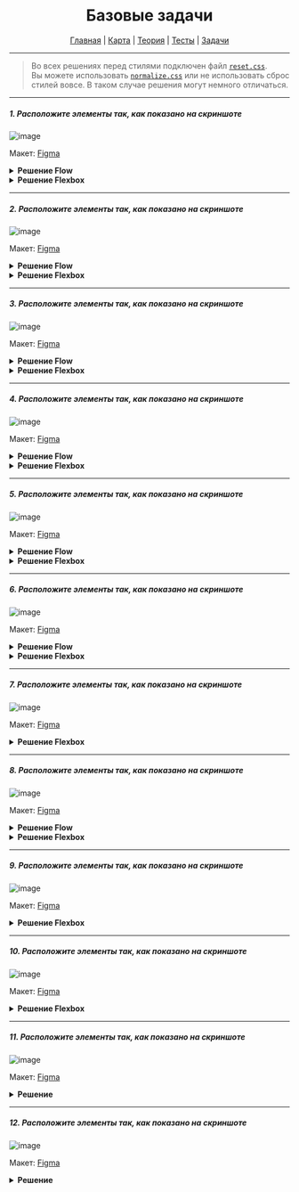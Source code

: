 <div align="center">

# Базовые задачи

[Главная](https://github.com/dollaween/junior-roadmap/)
|
[Карта](/roadmap/README.md)
|
[Теория](/theory/README.md)
|
[Тесты](/tests/README.md)
|
[Задачи](/tasks/README.md)

</div>

---

> Во всех решениях перед стилями подключен файл [`reset.css`](https://meyerweb.com/eric/tools/css/reset/).  
> Вы можете использовать [`normalize.css`](https://necolas.github.io/normalize.css/) или не использовать сброс стилей вовсе. В таком случае решения могут немного отличаться.

---

##### 1. Расположите элементы так, как показано на скриншоте

![image](https://user-images.githubusercontent.com/48933270/122679095-3071fe80-d1f2-11eb-994d-b2c48dd95686.png)

Макет: [Figma](https://www.figma.com/file/PnnS2RDlKkxS20vZGoKTRy/Tasks?node-id=2%3A5)

<details><summary><b>Решение Flow</b></summary>
<p>

```html
<ul>
  <li>Home</li>
  <li>About</li>
  <li>Contacts</li>
  <li>Service</li>
  <li>FAQ</li>
</ul>
```

```css
ul {
  width: max-content;
  margin: 30px auto;
  padding: 0;
}

li {
  display: inline-block;
  margin-right: 25px;
}

li:last-child {
  margin-right: 0;
}
```

</p>
</details>

<details><summary><b>Решение Flexbox</b></summary>
<p>

```html
<ul>
  <li>Home</li>
  <li>About</li>
  <li>Contacts</li>
  <li>Service</li>
  <li>FAQ</li>
</ul>
```

```css
ul {
  display: flex;
  width: max-content;
  margin: 30px auto;
  padding: 0;
  gap: 25px;
}

li {
  list-style: none;
}
```

</p>
</details>

---

##### 2. Расположите элементы так, как показано на скриншоте

![image](https://user-images.githubusercontent.com/48933270/122679706-91023b00-d1f4-11eb-8947-b87a118799ee.png)

Макет: [Figma](https://www.figma.com/file/PnnS2RDlKkxS20vZGoKTRy/Tasks?node-id=2%3A6)


<details><summary><b>Решение Flow</b></summary>
<p>

В качестве точки-разделителя, использован символ шрифта `•`.

```html
<ul>
  <li>Home</li>
  <li>About</li>
  <li>Contacts</li>
  <li>Service</li>
  <li>FAQ</li>
</ul>
```

```css
ul {
  width: max-content;
  margin: 30px auto;
  padding: 0;
}

li {
  display: inline-block;
  margin-right: 40px;
  position: relative;
}

li::after {
  content: '•';
  position: absolute;
  color: #aaa;
  top: 0;
  right: -23px;
}

li:last-child {
  margin-right: 0;
}

li:last-child::after {
  display: none;
}
```

</p>
</details>

<details><summary><b>Решение Flexbox</b></summary>
<p>

В качестве точки-разделителя сделан псевдоэлемент с размерами и фоном.
  
```html
<ul>
  <li>Home</li>
  <li>About</li>
  <li>Contacts</li>
  <li>Service</li>
  <li>FAQ</li>
</ul>
```

```css
ul {
  display: flex;
  width: max-content;
  margin: 30px auto;
  padding: 0;
  gap: 40px;
}

li {
  list-style: none;
  position: relative;
}

li::after {
  content: '';
  position: absolute;
  width: 5px;
  height: 5px;
  background: #aaa;
  border-radius: 50%;
  top: 50%;
  right: -23px;
  transform: translateY(-50%);
}

li:last-child::after {
  display: none;
}
```

</p>
</details>

---

##### 3. Расположите элементы так, как показано на скриншоте

![image](https://user-images.githubusercontent.com/48933270/122681278-2523d080-d1fc-11eb-9849-ec7210136af7.png)

Макет: [Figma](https://www.figma.com/file/PnnS2RDlKkxS20vZGoKTRy/Tasks?node-id=2%3A7)

<details><summary><b>Решение Flow</b></summary>
<p>

```html
<ul>
  <li>
    <svg viewBox="0 0 20 20">
      <path d="M5.34119 4.57509C5.12965 4.36356 4.78669 4.36356 4.57515 4.57509C4.36362 4.78663 4.36362 5.12959 4.57515 5.34113L9.234 9.99997L4.65887 14.5751C4.44734 14.7866 4.44734 15.1296 4.65887 15.3411C4.87041 15.5527 5.21337 15.5527 5.42491 15.3411L10 10.766L14.5752 15.3411C14.7867 15.5527 15.1297 15.5527 15.3412 15.3411C15.5527 15.1296 15.5527 14.7866 15.3412 14.5751L10.7661 9.99997L15.4249 5.34113C15.6364 5.12959 15.6364 4.78663 15.4249 4.57509C15.2134 4.36356 14.8704 4.36356 14.6589 4.57509L10 9.23394L5.34119 4.57509Z" />
    </svg>
    <span>Home</span>
  </li>
  <li>
    <svg viewBox="0 0 20 20">
      <path d="M5.34119 4.57509C5.12965 4.36356 4.78669 4.36356 4.57515 4.57509C4.36362 4.78663 4.36362 5.12959 4.57515 5.34113L9.234 9.99997L4.65887 14.5751C4.44734 14.7866 4.44734 15.1296 4.65887 15.3411C4.87041 15.5527 5.21337 15.5527 5.42491 15.3411L10 10.766L14.5752 15.3411C14.7867 15.5527 15.1297 15.5527 15.3412 15.3411C15.5527 15.1296 15.5527 14.7866 15.3412 14.5751L10.7661 9.99997L15.4249 5.34113C15.6364 5.12959 15.6364 4.78663 15.4249 4.57509C15.2134 4.36356 14.8704 4.36356 14.6589 4.57509L10 9.23394L5.34119 4.57509Z" />
    </svg>
    <span>About</span>
  </li>
  <li>
    <svg viewBox="0 0 20 20">
      <path d="M5.34119 4.57509C5.12965 4.36356 4.78669 4.36356 4.57515 4.57509C4.36362 4.78663 4.36362 5.12959 4.57515 5.34113L9.234 9.99997L4.65887 14.5751C4.44734 14.7866 4.44734 15.1296 4.65887 15.3411C4.87041 15.5527 5.21337 15.5527 5.42491 15.3411L10 10.766L14.5752 15.3411C14.7867 15.5527 15.1297 15.5527 15.3412 15.3411C15.5527 15.1296 15.5527 14.7866 15.3412 14.5751L10.7661 9.99997L15.4249 5.34113C15.6364 5.12959 15.6364 4.78663 15.4249 4.57509C15.2134 4.36356 14.8704 4.36356 14.6589 4.57509L10 9.23394L5.34119 4.57509Z" />
    </svg>
    <span>Contacts</span>
  </li>
</ul>
```

```css
body {
  font-family: Arial, sans-serif;
  font-size: 14px;
  line-height: 20px;
}

ul {
  width: max-content;
  margin: 30px auto;
  padding: 0;
}

li {
  display: inline-block;
  margin-right: 40px;
}

li:last-child {
  margin-right: 0;
}

svg {
  width: 20px;
  height: 20px;
  vertical-align: bottom;
  margin-right: 6px;
}
```

</p>
</details>


<details><summary><b>Решение Flexbox</b></summary>
<p>

```html
<ul>
  <li>
    <svg viewBox="0 0 20 20">
      <path d="M5.34119 4.57509C5.12965 4.36356 4.78669 4.36356 4.57515 4.57509C4.36362 4.78663 4.36362 5.12959 4.57515 5.34113L9.234 9.99997L4.65887 14.5751C4.44734 14.7866 4.44734 15.1296 4.65887 15.3411C4.87041 15.5527 5.21337 15.5527 5.42491 15.3411L10 10.766L14.5752 15.3411C14.7867 15.5527 15.1297 15.5527 15.3412 15.3411C15.5527 15.1296 15.5527 14.7866 15.3412 14.5751L10.7661 9.99997L15.4249 5.34113C15.6364 5.12959 15.6364 4.78663 15.4249 4.57509C15.2134 4.36356 14.8704 4.36356 14.6589 4.57509L10 9.23394L5.34119 4.57509Z" />
    </svg>
    <span>Home</span>
  </li>
  <li>
    <svg viewBox="0 0 20 20">
      <path d="M5.34119 4.57509C5.12965 4.36356 4.78669 4.36356 4.57515 4.57509C4.36362 4.78663 4.36362 5.12959 4.57515 5.34113L9.234 9.99997L4.65887 14.5751C4.44734 14.7866 4.44734 15.1296 4.65887 15.3411C4.87041 15.5527 5.21337 15.5527 5.42491 15.3411L10 10.766L14.5752 15.3411C14.7867 15.5527 15.1297 15.5527 15.3412 15.3411C15.5527 15.1296 15.5527 14.7866 15.3412 14.5751L10.7661 9.99997L15.4249 5.34113C15.6364 5.12959 15.6364 4.78663 15.4249 4.57509C15.2134 4.36356 14.8704 4.36356 14.6589 4.57509L10 9.23394L5.34119 4.57509Z" />
    </svg>
    <span>About</span>
  </li>
  <li>
    <svg viewBox="0 0 20 20">
      <path d="M5.34119 4.57509C5.12965 4.36356 4.78669 4.36356 4.57515 4.57509C4.36362 4.78663 4.36362 5.12959 4.57515 5.34113L9.234 9.99997L4.65887 14.5751C4.44734 14.7866 4.44734 15.1296 4.65887 15.3411C4.87041 15.5527 5.21337 15.5527 5.42491 15.3411L10 10.766L14.5752 15.3411C14.7867 15.5527 15.1297 15.5527 15.3412 15.3411C15.5527 15.1296 15.5527 14.7866 15.3412 14.5751L10.7661 9.99997L15.4249 5.34113C15.6364 5.12959 15.6364 4.78663 15.4249 4.57509C15.2134 4.36356 14.8704 4.36356 14.6589 4.57509L10 9.23394L5.34119 4.57509Z" />
    </svg>
    <span>Contacts</span>
  </li>
</ul>
```

```css
body {
  font-family: Arial, sans-serif;
  font-size: 14px;
  line-height: 20px;
}

ul {
  display: flex;
  width: max-content;
  margin: 30px auto;
  padding: 0;
  gap: 40px;
}

li {
  display: flex;
  align-items: center;
}

svg {
  width: 20px;
  height: 20px;
  margin-right: 8px;
}
```

</p>
</details>

---

##### 4. Расположите элементы так, как показано на скриншоте

![image](https://user-images.githubusercontent.com/48933270/122694203-51177400-d245-11eb-841d-858128c2491b.png)

Макет: [Figma](https://www.figma.com/file/PnnS2RDlKkxS20vZGoKTRy/Tasks?node-id=2%3A8)

<details><summary><b>Решение Flow</b></summary>
<p>

```html
<ul>
  <li>
    <svg viewBox="0 0 20 20">
      <path d="M5.34119 4.57509C5.12965 4.36356 4.78669 4.36356 4.57515 4.57509C4.36362 4.78663 4.36362 5.12959 4.57515 5.34113L9.234 9.99997L4.65887 14.5751C4.44734 14.7866 4.44734 15.1296 4.65887 15.3411C4.87041 15.5527 5.21337 15.5527 5.42491 15.3411L10 10.766L14.5752 15.3411C14.7867 15.5527 15.1297 15.5527 15.3412 15.3411C15.5527 15.1296 15.5527 14.7866 15.3412 14.5751L10.7661 9.99997L15.4249 5.34113C15.6364 5.12959 15.6364 4.78663 15.4249 4.57509C15.2134 4.36356 14.8704 4.36356 14.6589 4.57509L10 9.23394L5.34119 4.57509Z" />
    </svg>
    <p>Home</p>
  </li>
  <li>
    <svg viewBox="0 0 20 20">
      <path d="M5.34119 4.57509C5.12965 4.36356 4.78669 4.36356 4.57515 4.57509C4.36362 4.78663 4.36362 5.12959 4.57515 5.34113L9.234 9.99997L4.65887 14.5751C4.44734 14.7866 4.44734 15.1296 4.65887 15.3411C4.87041 15.5527 5.21337 15.5527 5.42491 15.3411L10 10.766L14.5752 15.3411C14.7867 15.5527 15.1297 15.5527 15.3412 15.3411C15.5527 15.1296 15.5527 14.7866 15.3412 14.5751L10.7661 9.99997L15.4249 5.34113C15.6364 5.12959 15.6364 4.78663 15.4249 4.57509C15.2134 4.36356 14.8704 4.36356 14.6589 4.57509L10 9.23394L5.34119 4.57509Z" />
    </svg>
    <p>About</p>
  </li>
  <li>
    <svg viewBox="0 0 20 20">
      <path d="M5.34119 4.57509C5.12965 4.36356 4.78669 4.36356 4.57515 4.57509C4.36362 4.78663 4.36362 5.12959 4.57515 5.34113L9.234 9.99997L4.65887 14.5751C4.44734 14.7866 4.44734 15.1296 4.65887 15.3411C4.87041 15.5527 5.21337 15.5527 5.42491 15.3411L10 10.766L14.5752 15.3411C14.7867 15.5527 15.1297 15.5527 15.3412 15.3411C15.5527 15.1296 15.5527 14.7866 15.3412 14.5751L10.7661 9.99997L15.4249 5.34113C15.6364 5.12959 15.6364 4.78663 15.4249 4.57509C15.2134 4.36356 14.8704 4.36356 14.6589 4.57509L10 9.23394L5.34119 4.57509Z" />
    </svg>
    <p>Contacts</p>
  </li>
</ul>
```

```css
body {
  font-family: Arial, sans-serif;
  font-size: 14px;
  line-height: 20px;
}

ul {
  width: max-content;
  margin: 30px auto;
  padding: 0;
}

li {
  display: inline-block;
  margin-right: 40px;
  text-align: center;
}

li:last-child {
  margin-right: 0;
}

svg {
  width: 20px;
  height: 20px;
}

p {
  margin: 0;
}
```

</p>
</details>

<details><summary><b>Решение Flexbox</b></summary>
<p>

```html
<ul>
  <li>
    <svg viewBox="0 0 20 20">
      <path d="M5.34119 4.57509C5.12965 4.36356 4.78669 4.36356 4.57515 4.57509C4.36362 4.78663 4.36362 5.12959 4.57515 5.34113L9.234 9.99997L4.65887 14.5751C4.44734 14.7866 4.44734 15.1296 4.65887 15.3411C4.87041 15.5527 5.21337 15.5527 5.42491 15.3411L10 10.766L14.5752 15.3411C14.7867 15.5527 15.1297 15.5527 15.3412 15.3411C15.5527 15.1296 15.5527 14.7866 15.3412 14.5751L10.7661 9.99997L15.4249 5.34113C15.6364 5.12959 15.6364 4.78663 15.4249 4.57509C15.2134 4.36356 14.8704 4.36356 14.6589 4.57509L10 9.23394L5.34119 4.57509Z" />
    </svg>
    <p>Home</p>
  </li>
  <li>
    <svg viewBox="0 0 20 20">
      <path d="M5.34119 4.57509C5.12965 4.36356 4.78669 4.36356 4.57515 4.57509C4.36362 4.78663 4.36362 5.12959 4.57515 5.34113L9.234 9.99997L4.65887 14.5751C4.44734 14.7866 4.44734 15.1296 4.65887 15.3411C4.87041 15.5527 5.21337 15.5527 5.42491 15.3411L10 10.766L14.5752 15.3411C14.7867 15.5527 15.1297 15.5527 15.3412 15.3411C15.5527 15.1296 15.5527 14.7866 15.3412 14.5751L10.7661 9.99997L15.4249 5.34113C15.6364 5.12959 15.6364 4.78663 15.4249 4.57509C15.2134 4.36356 14.8704 4.36356 14.6589 4.57509L10 9.23394L5.34119 4.57509Z" />
    </svg>
    <p>About</p>
  </li>
  <li>
    <svg viewBox="0 0 20 20">
      <path d="M5.34119 4.57509C5.12965 4.36356 4.78669 4.36356 4.57515 4.57509C4.36362 4.78663 4.36362 5.12959 4.57515 5.34113L9.234 9.99997L4.65887 14.5751C4.44734 14.7866 4.44734 15.1296 4.65887 15.3411C4.87041 15.5527 5.21337 15.5527 5.42491 15.3411L10 10.766L14.5752 15.3411C14.7867 15.5527 15.1297 15.5527 15.3412 15.3411C15.5527 15.1296 15.5527 14.7866 15.3412 14.5751L10.7661 9.99997L15.4249 5.34113C15.6364 5.12959 15.6364 4.78663 15.4249 4.57509C15.2134 4.36356 14.8704 4.36356 14.6589 4.57509L10 9.23394L5.34119 4.57509Z" />
    </svg>
    <p>Contacts</p>
  </li>
</ul>
```

```css
body {
  font-family: Arial, sans-serif;
  font-size: 14px;
  line-height: 20px;
}

ul {
  display: flex;
  width: max-content;
  margin: 30px auto;
  padding: 0;
  gap: 40px;
}

li {
  display: flex;
  align-items: center;
  flex-direction: column;
}

svg {
  width: 20px;
  height: 20px;
}

p {
  margin: 0;
}
```

</p>
</details>

---

##### 5. Расположите элементы так, как показано на скриншоте

![image](https://user-images.githubusercontent.com/48933270/122694484-237efa80-d246-11eb-870c-1fb6a942e562.png)

Макет: [Figma](https://www.figma.com/file/PnnS2RDlKkxS20vZGoKTRy/Tasks?node-id=2%3A9)

<details><summary><b>Решение Flow</b></summary>
<p>

```html
<div class="delivery">
  <svg class="delivery__icon" viewBox="0 0 20 20">
    <path d="M5.34119 4.57509C5.12965 4.36356 4.78669 4.36356 4.57515 4.57509C4.36362 4.78663 4.36362 5.12959 4.57515 5.34113L9.234 9.99997L4.65887 14.5751C4.44734 14.7866 4.44734 15.1296 4.65887 15.3411C4.87041 15.5527 5.21337 15.5527 5.42491 15.3411L10 10.766L14.5752 15.3411C14.7867 15.5527 15.1297 15.5527 15.3412 15.3411C15.5527 15.1296 15.5527 14.7866 15.3412 14.5751L10.7661 9.99997L15.4249 5.34113C15.6364 5.12959 15.6364 4.78663 15.4249 4.57509C15.2134 4.36356 14.8704 4.36356 14.6589 4.57509L10 9.23394L5.34119 4.57509Z" />
  </svg>
  <div class="delivery__text">
    <p class="delivery__description">Deliver to</p>
    <p class="delivery__country">Russian Federation</p>
  </div>
</div>
```

```css
body {
  font-family: Arial, sans-serif;
  font-size: 14px;
  line-height: 20px;
}

.delivery {
  width: max-content;
  margin: 30px auto;
}

.delivery__icon {
  width: 24px;
  height: 24px;
  vertical-align: 2px;
}

.delivery__text {
  display: inline-block;
  margin-left: 8px;
}

.delivery__description,
.delivery__country {
  margin: 0;
}

.delivery__country {
  font-size: 16px;
}
```

</p>
</details>

<details><summary><b>Решение Flexbox</b></summary>
<p>

```html
<div class="delivery">
  <svg class="delivery__icon" viewBox="0 0 20 20">
    <path d="M5.34119 4.57509C5.12965 4.36356 4.78669 4.36356 4.57515 4.57509C4.36362 4.78663 4.36362 5.12959 4.57515 5.34113L9.234 9.99997L4.65887 14.5751C4.44734 14.7866 4.44734 15.1296 4.65887 15.3411C4.87041 15.5527 5.21337 15.5527 5.42491 15.3411L10 10.766L14.5752 15.3411C14.7867 15.5527 15.1297 15.5527 15.3412 15.3411C15.5527 15.1296 15.5527 14.7866 15.3412 14.5751L10.7661 9.99997L15.4249 5.34113C15.6364 5.12959 15.6364 4.78663 15.4249 4.57509C15.2134 4.36356 14.8704 4.36356 14.6589 4.57509L10 9.23394L5.34119 4.57509Z" />
  </svg>
  <div class="delivery__text">
    <p class="delivery__description">Deliver to</p>
    <p class="delivery__country">Russian Federation</p>
  </div>
</div>
```

```css
body {
  font-family: Arial, sans-serif;
  font-size: 14px;
  line-height: 20px;
}

.delivery {
  width: max-content;
  margin: 30px auto;
  display: flex;
  align-items: center;
}

.delivery__icon {
  width: 24px;
  height: 24px;
  vertical-align: 2px;
}

.delivery__text {
  margin-left: 10px;
}

.delivery__description,
.delivery__country {
  margin: 0;
}

.delivery__country {
  font-size: 16px;
}
```

</p>
</details>

---

##### 6. Расположите элементы так, как показано на скриншоте

![image](https://user-images.githubusercontent.com/48933270/122694894-8de46a80-d247-11eb-890b-8dafc8e740e6.png)

Макет: [Figma](https://www.figma.com/file/PnnS2RDlKkxS20vZGoKTRy/Tasks?node-id=2%3A10)

<details><summary><b>Решение Flow</b></summary>
<p>

```html
<div class="menu">
  <div class="menu__item">
    <p>
      <span>Hello, Sign in</span>
      <svg class="menu__icon" viewBox="0 0 20 20">
        <path d="M5.34119 4.57509C5.12965 4.36356 4.78669 4.36356 4.57515 4.57509C4.36362 4.78663 4.36362 5.12959 4.57515 5.34113L9.234 9.99997L4.65887 14.5751C4.44734 14.7866 4.44734 15.1296 4.65887 15.3411C4.87041 15.5527 5.21337 15.5527 5.42491 15.3411L10 10.766L14.5752 15.3411C14.7867 15.5527 15.1297 15.5527 15.3412 15.3411C15.5527 15.1296 15.5527 14.7866 15.3412 14.5751L10.7661 9.99997L15.4249 5.34113C15.6364 5.12959 15.6364 4.78663 15.4249 4.57509C15.2134 4.36356 14.8704 4.36356 14.6589 4.57509L10 9.23394L5.34119 4.57509Z" />
      </svg>
    </p>
    <p>
      <span class="menu__text_big">Accounts & Lists</span>
      <svg class="menu__icon" viewBox="0 0 20 20">
        <path d="M5.34119 4.57509C5.12965 4.36356 4.78669 4.36356 4.57515 4.57509C4.36362 4.78663 4.36362 5.12959 4.57515 5.34113L9.234 9.99997L4.65887 14.5751C4.44734 14.7866 4.44734 15.1296 4.65887 15.3411C4.87041 15.5527 5.21337 15.5527 5.42491 15.3411L10 10.766L14.5752 15.3411C14.7867 15.5527 15.1297 15.5527 15.3412 15.3411C15.5527 15.1296 15.5527 14.7866 15.3412 14.5751L10.7661 9.99997L15.4249 5.34113C15.6364 5.12959 15.6364 4.78663 15.4249 4.57509C15.2134 4.36356 14.8704 4.36356 14.6589 4.57509L10 9.23394L5.34119 4.57509Z" />
      </svg>
    </p>
  </div>

  <div class="menu__item">
    <p>Returns</p>
    <p>
      <span class="menu__text_big">& Orders</span>
      <svg class="menu__icon" viewBox="0 0 20 20">
        <path d="M5.34119 4.57509C5.12965 4.36356 4.78669 4.36356 4.57515 4.57509C4.36362 4.78663 4.36362 5.12959 4.57515 5.34113L9.234 9.99997L4.65887 14.5751C4.44734 14.7866 4.44734 15.1296 4.65887 15.3411C4.87041 15.5527 5.21337 15.5527 5.42491 15.3411L10 10.766L14.5752 15.3411C14.7867 15.5527 15.1297 15.5527 15.3412 15.3411C15.5527 15.1296 15.5527 14.7866 15.3412 14.5751L10.7661 9.99997L15.4249 5.34113C15.6364 5.12959 15.6364 4.78663 15.4249 4.57509C15.2134 4.36356 14.8704 4.36356 14.6589 4.57509L10 9.23394L5.34119 4.57509Z" />
      </svg>
    </p>
  </div>
</div>
```

```css
body {
  font-family: Arial, sans-serif;
  font-size: 14px;
  line-height: 20px;
}

p {
  margin: 0;
}

.menu {
  width: max-content;
  margin: 30px auto;
}

.menu__item {
  display: inline-block;
  margin-right: 40px;
}

.menu__item:last-child {
  margin-right: 0;
}

.menu__icon {
  width: 20px;
  height: 20px;
  vertical-align: bottom;
  margin-left: 1px;
}

.menu__text_big {
  font-size: 16px;
}
```

</p>
</details>

<details><summary><b>Решение Flexbox</b></summary>
<p>

```html
<div class="menu">
  <div class="menu__item">
    <p>
      <span>Hello, Sign in</span>
      <svg class="menu__icon" viewBox="0 0 20 20">
        <path d="M5.34119 4.57509C5.12965 4.36356 4.78669 4.36356 4.57515 4.57509C4.36362 4.78663 4.36362 5.12959 4.57515 5.34113L9.234 9.99997L4.65887 14.5751C4.44734 14.7866 4.44734 15.1296 4.65887 15.3411C4.87041 15.5527 5.21337 15.5527 5.42491 15.3411L10 10.766L14.5752 15.3411C14.7867 15.5527 15.1297 15.5527 15.3412 15.3411C15.5527 15.1296 15.5527 14.7866 15.3412 14.5751L10.7661 9.99997L15.4249 5.34113C15.6364 5.12959 15.6364 4.78663 15.4249 4.57509C15.2134 4.36356 14.8704 4.36356 14.6589 4.57509L10 9.23394L5.34119 4.57509Z" />
      </svg>
    </p>
    <p>
      <span class="menu__text_big">Accounts & Lists</span>
      <svg class="menu__icon" viewBox="0 0 20 20">
        <path d="M5.34119 4.57509C5.12965 4.36356 4.78669 4.36356 4.57515 4.57509C4.36362 4.78663 4.36362 5.12959 4.57515 5.34113L9.234 9.99997L4.65887 14.5751C4.44734 14.7866 4.44734 15.1296 4.65887 15.3411C4.87041 15.5527 5.21337 15.5527 5.42491 15.3411L10 10.766L14.5752 15.3411C14.7867 15.5527 15.1297 15.5527 15.3412 15.3411C15.5527 15.1296 15.5527 14.7866 15.3412 14.5751L10.7661 9.99997L15.4249 5.34113C15.6364 5.12959 15.6364 4.78663 15.4249 4.57509C15.2134 4.36356 14.8704 4.36356 14.6589 4.57509L10 9.23394L5.34119 4.57509Z" />
      </svg>
    </p>
  </div>

  <div class="menu__item">
    <p>Returns</p>
    <p>
      <span class="menu__text_big">& Orders</span>
      <svg class="menu__icon" viewBox="0 0 20 20">
        <path d="M5.34119 4.57509C5.12965 4.36356 4.78669 4.36356 4.57515 4.57509C4.36362 4.78663 4.36362 5.12959 4.57515 5.34113L9.234 9.99997L4.65887 14.5751C4.44734 14.7866 4.44734 15.1296 4.65887 15.3411C4.87041 15.5527 5.21337 15.5527 5.42491 15.3411L10 10.766L14.5752 15.3411C14.7867 15.5527 15.1297 15.5527 15.3412 15.3411C15.5527 15.1296 15.5527 14.7866 15.3412 14.5751L10.7661 9.99997L15.4249 5.34113C15.6364 5.12959 15.6364 4.78663 15.4249 4.57509C15.2134 4.36356 14.8704 4.36356 14.6589 4.57509L10 9.23394L5.34119 4.57509Z" />
      </svg>
    </p>
  </div>
</div>
```

```css
body {
  font-family: Arial, sans-serif;
  font-size: 14px;
  line-height: 20px;
}

p {
  margin: 0;
}

.menu {
  width: max-content;
  margin: 30px auto;
  display: flex;
  gap: 40px;
}

.menu__item:last-child {
  margin-right: 0;
}

.menu__icon {
  width: 20px;
  height: 20px;
  vertical-align: bottom;
  margin-left: 1px;
}

.menu__text_big {
  font-size: 16px;
}
```

</p>
</details>

---

##### 7. Расположите элементы так, как показано на скриншоте

![image](https://user-images.githubusercontent.com/48933270/122695538-4e1e8280-d249-11eb-82d0-7c4b8c0c51c2.png)

Макет: [Figma](https://www.figma.com/file/PnnS2RDlKkxS20vZGoKTRy/Tasks?node-id=2%3A11)

<details><summary><b>Решение Flexbox</b></summary>
<p>

```html
<div class="menu">
  <svg class="menu__icon" viewBox="0 0 20 20">
    <path d="M5.34119 4.57509C5.12965 4.36356 4.78669 4.36356 4.57515 4.57509C4.36362 4.78663 4.36362 5.12959 4.57515 5.34113L9.234 9.99997L4.65887 14.5751C4.44734 14.7866 4.44734 15.1296 4.65887 15.3411C4.87041 15.5527 5.21337 15.5527 5.42491 15.3411L10 10.766L14.5752 15.3411C14.7867 15.5527 15.1297 15.5527 15.3412 15.3411C15.5527 15.1296 15.5527 14.7866 15.3412 14.5751L10.7661 9.99997L15.4249 5.34113C15.6364 5.12959 15.6364 4.78663 15.4249 4.57509C15.2134 4.36356 14.8704 4.36356 14.6589 4.57509L10 9.23394L5.34119 4.57509Z" />
  </svg>

  <ul class="menu__nav">
    <li>Home</li>
    <li>About</li>
    <li>Contacts</li>
    <li>Service</li>
  </ul>

  <ul class="menu__profile">
    <li class="menu__profile-item">
      <svg class="menu__icon" viewBox="0 0 20 20">
        <path d="M5.34119 4.57509C5.12965 4.36356 4.78669 4.36356 4.57515 4.57509C4.36362 4.78663 4.36362 5.12959 4.57515 5.34113L9.234 9.99997L4.65887 14.5751C4.44734 14.7866 4.44734 15.1296 4.65887 15.3411C4.87041 15.5527 5.21337 15.5527 5.42491 15.3411L10 10.766L14.5752 15.3411C14.7867 15.5527 15.1297 15.5527 15.3412 15.3411C15.5527 15.1296 15.5527 14.7866 15.3412 14.5751L10.7661 9.99997L15.4249 5.34113C15.6364 5.12959 15.6364 4.78663 15.4249 4.57509C15.2134 4.36356 14.8704 4.36356 14.6589 4.57509L10 9.23394L5.34119 4.57509Z" />
      </svg>
      <span>Exit</span>
    </li>
  </ul>
</div>
```

```css
body {
  font-family: Arial, sans-serif;
  font-size: 14px;
  line-height: 20px;
}

ul {
  margin: 0;
  padding: 0;
}

li {
  list-style: none;
}

.menu {
  width: 600px;
  display: flex;
  margin: 30px auto;
}

.menu__icon {
  width: 20px;
  height: 20px;
}

.menu__nav {
  display: flex;
  gap: 20px;
  margin-left: 40px;
}

.menu__profile {
  margin-left: auto;
}

.menu__profile-item {
  display: flex;
  align-items: center;
}

.menu__profile-item .menu__icon {
  margin-right: 4px;
}
```

</p>
</details>

---

##### 8. Расположите элементы так, как показано на скриншоте

![image](https://user-images.githubusercontent.com/48933270/122696521-ea498900-d24b-11eb-8000-1b7c09aa29da.png)

Макет: [Figma](https://www.figma.com/file/PnnS2RDlKkxS20vZGoKTRy/Tasks?node-id=2%3A12)

<details><summary><b>Решение Flow</b></summary>
<p>

```html
<div class="menu">
  <div class="menu__col">
    <h5 class="menu__title">Get to Know Us</h5>
    <ul class="menu__list">
      <li class="menu__list-item">Careers</li>
      <li class="menu__list-item">Blog</li>
      <li class="menu__list-item">About</li>
      <li class="menu__list-item">Investor</li>
    </ul>
  </div>
  <div class="menu__col">
    <h5 class="menu__title">Let Us Help You</h5>
    <ul class="menu__list">
      <li class="menu__list-item">Your Account</li>
      <li class="menu__list-item">Your Orders</li>
      <li class="menu__list-item">Shipping Rates & Policies</li>
      <li class="menu__list-item">Help</li>
    </ul>
  </div>
</div>
```

```css
body, h5 {
  font-family: Arial, sans-serif;
  font-size: 14px;
  line-height: 20px;
}

h5, ul {
  margin: 0;
  padding: 0;
}

li {
  list-style: none;
}

.menu {
  width: max-content;
  margin: 30px auto;
}

.menu__col {
  margin-right: 90px;
  display: inline-block;
  width: 110px;
  vertical-align: top;
}

.menu__col:last-child {
  margin-right: 0;
}

.menu__list {
  margin-top: 10px;
}

.menu__list-item {
  margin-top: 4px;
}
```

</p>
</details>

<details><summary><b>Решение Flexbox</b></summary>
<p>

```html
<div class="menu">
  <div class="menu__col">
    <h5 class="menu__title">Get to Know Us</h5>
    <ul class="menu__list">
      <li class="menu__list-item">Careers</li>
      <li class="menu__list-item">Blog</li>
      <li class="menu__list-item">About</li>
      <li class="menu__list-item">Investor</li>
    </ul>
  </div>
  <div class="menu__col">
    <h5 class="menu__title">Let Us Help You</h5>
    <ul class="menu__list">
      <li class="menu__list-item">Your Account</li>
      <li class="menu__list-item">Your Orders</li>
      <li class="menu__list-item">Shipping Rates & Policies</li>
      <li class="menu__list-item">Help</li>
    </ul>
  </div>
</div>
```

```css
body, h5 {
  font-family: Arial, sans-serif;
  font-size: 14px;
  line-height: 20px;
}

h5, ul {
  margin: 0;
  padding: 0;
}

li {
  list-style: none;
}

.menu {
  width: max-content;
  margin: 30px auto;
  display: flex;
  gap: 90px;
}

.menu__col {
  width: 110px;
  display: flex;
  flex-direction: column;
}

.menu__list {
  margin-top: 10px;
}

.menu__list-item {
  margin-top: 4px;
}

.menu__list-item:first-child {
  margin-top: 0;
}
```

</p>
</details>

---

##### 9. Расположите элементы так, как показано на скриншоте

![image](https://user-images.githubusercontent.com/48933270/122789251-c7f15300-d2bf-11eb-98a6-30ff2a83c9fd.png)

Макет: [Figma](https://www.figma.com/file/PnnS2RDlKkxS20vZGoKTRy/Tasks?node-id=2%3A13)

<details><summary><b>Решение Flexbox</b></summary>
<p>

```html
<div class="card">
  <div class="card__col">
    <p class="card__price">50 000 ₽</p>
    <p class="card__description">Lorem ipsum dolor sit amet, consectetur adipisicing elit.</p>
    <p class="card__seller">Bill Gates</p>
  </div>
  <div class="card__col">
    <button class="card__button">Buy</button>
  </div>
</div>
```

```css
body {
  font-family: Arial, sans-serif;
  font-size: 14px;
  line-height: 20px;
}

p {
  margin: 0;
}

.card {
  width: max-content;
  margin: 30px auto;
  display: flex;
  gap: 20px;
}

.card__col:first-child {
  width: 170px;
}

.card__price {
  font-size: 16px;
  line-height: 24px;
  font-weight: bold;
}

.card__description {
  margin-top: 4px;
}

.card__seller {
  font-weight: bold;
  margin-top: 4px;
}

.card__button {
  background: #df2f2f;
  padding: 4px 10px;
  border-radius: 4px;
  border: none;
  color: white;
  line-height: 20px;
}
```

</p>
</details>

---

##### 10. Расположите элементы так, как показано на скриншоте

![image](https://user-images.githubusercontent.com/48933270/122791608-0d168480-d2c2-11eb-9656-f496de7de2d3.png)

Макет: [Figma](https://www.figma.com/file/PnnS2RDlKkxS20vZGoKTRy/Tasks?node-id=152%3A137)

<details><summary><b>Решение Flexbox</b></summary>
<p>

```html
<div class="card">
  <div class="card__header">
    <svg class="card__icon" viewBox="0 0 20 20">
      <path d="M5.34119 4.57509C5.12965 4.36356 4.78669 4.36356 4.57515 4.57509C4.36362 4.78663 4.36362 5.12959 4.57515 5.34113L9.234 9.99997L4.65887 14.5751C4.44734 14.7866 4.44734 15.1296 4.65887 15.3411C4.87041 15.5527 5.21337 15.5527 5.42491 15.3411L10 10.766L14.5752 15.3411C14.7867 15.5527 15.1297 15.5527 15.3412 15.3411C15.5527 15.1296 15.5527 14.7866 15.3412 14.5751L10.7661 9.99997L15.4249 5.34113C15.6364 5.12959 15.6364 4.78663 15.4249 4.57509C15.2134 4.36356 14.8704 4.36356 14.6589 4.57509L10 9.23394L5.34119 4.57509Z" />
    </svg>
    <p class="card__title">Lorem ipsum dolor sit amet, consectetur adipisicing elit.</p>
  </div>
  <p class="card__description">Lorem ipsum dolor sit amet, consectetur adipisicing elit.</p>
  <div class="card__buttons">
    <svg class="card__icon" viewBox="0 0 20 20">
      <path d="M5.34119 4.57509C5.12965 4.36356 4.78669 4.36356 4.57515 4.57509C4.36362 4.78663 4.36362 5.12959 4.57515 5.34113L9.234 9.99997L4.65887 14.5751C4.44734 14.7866 4.44734 15.1296 4.65887 15.3411C4.87041 15.5527 5.21337 15.5527 5.42491 15.3411L10 10.766L14.5752 15.3411C14.7867 15.5527 15.1297 15.5527 15.3412 15.3411C15.5527 15.1296 15.5527 14.7866 15.3412 14.5751L10.7661 9.99997L15.4249 5.34113C15.6364 5.12959 15.6364 4.78663 15.4249 4.57509C15.2134 4.36356 14.8704 4.36356 14.6589 4.57509L10 9.23394L5.34119 4.57509Z" />
    </svg>
    <svg class="card__icon" viewBox="0 0 20 20">
      <path d="M5.34119 4.57509C5.12965 4.36356 4.78669 4.36356 4.57515 4.57509C4.36362 4.78663 4.36362 5.12959 4.57515 5.34113L9.234 9.99997L4.65887 14.5751C4.44734 14.7866 4.44734 15.1296 4.65887 15.3411C4.87041 15.5527 5.21337 15.5527 5.42491 15.3411L10 10.766L14.5752 15.3411C14.7867 15.5527 15.1297 15.5527 15.3412 15.3411C15.5527 15.1296 15.5527 14.7866 15.3412 14.5751L10.7661 9.99997L15.4249 5.34113C15.6364 5.12959 15.6364 4.78663 15.4249 4.57509C15.2134 4.36356 14.8704 4.36356 14.6589 4.57509L10 9.23394L5.34119 4.57509Z" />
    </svg>
    <svg class="card__icon" viewBox="0 0 20 20">
      <path d="M5.34119 4.57509C5.12965 4.36356 4.78669 4.36356 4.57515 4.57509C4.36362 4.78663 4.36362 5.12959 4.57515 5.34113L9.234 9.99997L4.65887 14.5751C4.44734 14.7866 4.44734 15.1296 4.65887 15.3411C4.87041 15.5527 5.21337 15.5527 5.42491 15.3411L10 10.766L14.5752 15.3411C14.7867 15.5527 15.1297 15.5527 15.3412 15.3411C15.5527 15.1296 15.5527 14.7866 15.3412 14.5751L10.7661 9.99997L15.4249 5.34113C15.6364 5.12959 15.6364 4.78663 15.4249 4.57509C15.2134 4.36356 14.8704 4.36356 14.6589 4.57509L10 9.23394L5.34119 4.57509Z" />
    </svg>
  </div>
</div>
```

```css
body {
  font-family: Arial, sans-serif;
  font-size: 14px;
  line-height: 20px;
}

p {
  margin: 0;
}

.card {
  width: 252px;
  margin: 30px auto;
}

.card__icon {
  width: 24px;
  height: 24px;
}

.card__header {
  display: flex;
  align-items: center;
}

.card__title {
  margin-left: 8px;
}

.card__header .card__icon {
  flex-shrink: 0;
}

.card__description {
  font-size: 12px;
  line-height: 16px;
  margin-top: 10px;
}

.card__buttons {
  margin-top: 10px;
}

.card__buttons .card__icon {
  margin-right: 8px;
}
.card__buttons .card__icon:last-child {
  margin-right: 0;
}
```

</p>
</details>

---

##### 11. Расположите элементы так, как показано на скриншоте

![image](https://user-images.githubusercontent.com/48933270/122801659-13f6c480-d2cd-11eb-819f-643961b06099.png)

Макет: [Figma](https://www.figma.com/file/PnnS2RDlKkxS20vZGoKTRy/Tasks?node-id=2%3A16)

<details><summary><b>Решение</b></summary>
<p>

```html
<div class="card">
  <div class="card__col">
    <img class="card__image" src="https://picsum.photos/102" alt="card-image">
    <p class="card__title">Good name</p>
  </div>
  <div class="card__col">
    <p class="card__description">Lorem ipsum dolor sit amet, consectetur adipisicing elit. Atque dolore ducimus esse et eveniet explicabo facilis?</p>
    <div class="card__seller-info">
      <svg class="card__icon" viewBox="0 0 20 20">
        <path d="M5.34119 4.57509C5.12965 4.36356 4.78669 4.36356 4.57515 4.57509C4.36362 4.78663 4.36362 5.12959 4.57515 5.34113L9.234 9.99997L4.65887 14.5751C4.44734 14.7866 4.44734 15.1296 4.65887 15.3411C4.87041 15.5527 5.21337 15.5527 5.42491 15.3411L10 10.766L14.5752 15.3411C14.7867 15.5527 15.1297 15.5527 15.3412 15.3411C15.5527 15.1296 15.5527 14.7866 15.3412 14.5751L10.7661 9.99997L15.4249 5.34113C15.6364 5.12959 15.6364 4.78663 15.4249 4.57509C15.2134 4.36356 14.8704 4.36356 14.6589 4.57509L10 9.23394L5.34119 4.57509Z" />
      </svg>
      <div class="card__seller">
        <p class="card__seller-name">Bill Gates</p>
        <p class="card__seller-company">Microsoft</p>
      </div>
    </div>
  </div>
</div>
```

```css
body {
  font-family: Arial, sans-serif;
  font-size: 14px;
  line-height: 18px;
}

p {
  margin: 0;
}

.card {
  width: max-content;
  margin: 30px auto;
  display: flex;
  gap: 15px;
}

.card__col:first-child {
  width: 100px;
}

.card__image {
  width: 100%;
  height: 102px;
}

.card__title {
  margin-top: 4px;
  text-align: center;
}

.card__col:last-child {
  width: 265px;
}

.card__description {
  font-size: 16px;
  line-height: 20px;
}

.card__seller-info {
  margin-top: 8px;
  display: flex;
  align-items: center;
}

.card__icon {
  width: 24px;
  height: 24px;
}

.card__seller {
  margin-left: 8px;
}

.card__seller-name {
  font-weight: bold;
}
```

</p>
</details>


---

##### 12. Расположите элементы так, как показано на скриншоте

![image](https://user-images.githubusercontent.com/48933270/122800287-6afb9a00-d2cb-11eb-9ced-a99ed5658555.png)

Макет: [Figma](https://www.figma.com/file/PnnS2RDlKkxS20vZGoKTRy/Tasks?node-id=2%3A15)

<details><summary><b>Решение</b></summary>
<p>

```html
<div class="messages">
  <span class="messages__text">Messages</span>
  <div class="messages__count">8</div>
</div>
```

```css
body {
  font-family: Arial, sans-serif;
  font-size: 14px;
  line-height: 20px;
}

.messages {
  width: max-content;
  margin: 30px auto;
  position: relative;
}

.messages__count {
  width: 12px;
  height: 12px;
  border-radius: 50%;
  position: absolute;
  right: -14px;
  top: 0;
  font-size: 8px;
  line-height: 13px;
  text-align: center;
  background: #f5222d;
  color: white;
}
```

</p>
</details>


